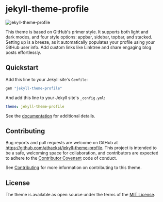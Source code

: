 # jekyll-theme-profile

![jekyll-theme-profile](https://raw.githubusercontent.com/athackst/jekyll-theme-profile/main/screenshot.png)


This theme is based on GitHub's primer style. It supports both light and dark modes, and four style options: appbar, sidebar, topbar, and stacked. Setting up is a breeze, as it automatically populates your profile using your GitHub user info. Add custom links like Linktree and share engaging blog posts effortlessly.

## Quickstart

Add this line to your Jekyll site's `Gemfile`:

```ruby
gem "jekyll-theme-profile"
```

And add this line to your Jekyll site's `_config.yml`:

```yaml
theme: jekyll-theme-profile
```

See the [documentation](https://www.althack.dev/jekyll-theme-profile/docs) for additional details.

## Contributing

Bug reports and pull requests are welcome on GitHub at https://github.com/athackst/jekyll-theme-profile. This project is intended to be a safe, welcoming space for collaboration, and contributors are expected to adhere to the [Contributor Covenant](https://www.contributor-covenant.org/) code of conduct.

See [Contributing](/CONTRIBUTING.md) for more information on contributing to this theme.

## License

The theme is available as open source under the terms of the [MIT License](https://opensource.org/license/mit/).
